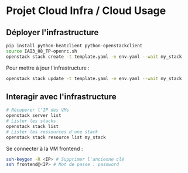 # Projet Cloud Infra / Cloud Usage

## Déployer l'infrastructure

```bash
pip install python-heatclient python-openstackclient
source IAI3_08_TP-openrc.sh
openstack stack create -t template.yaml -e env.yaml --wait my_stack
```

Pour mettre à jour l'infrastructure :

```bash
openstack stack update -t template.yaml -e env.yaml --wait my_stack
```

## Interagir avec l'infrastructure

```bash
# Récuperer l'IP des VMs
openstack server list
# Lister les stacks
openstack stack list
# Lister les ressources d'une stack
openstack stack resource list my_stack
```

Se connecter à la VM frontend :

```bash
ssh-keygen -R <IP> # Supprimer l'ancienne clé
ssh frontend@<IP> # Mot de passe : password
```